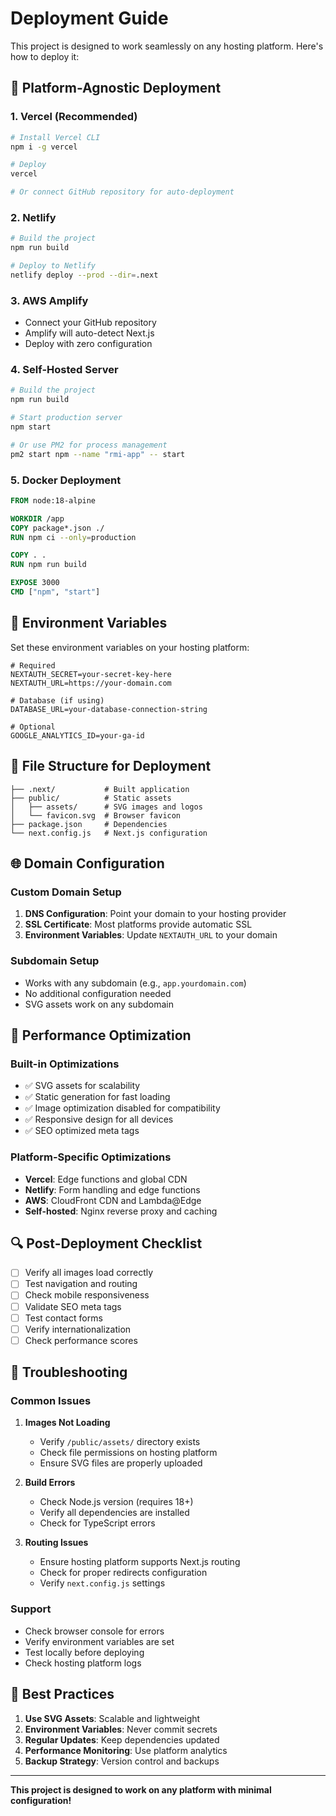 # Deployment Guide

This project is designed to work seamlessly on any hosting platform. Here's how to deploy it:

## 🚀 Platform-Agnostic Deployment

### 1. **Vercel (Recommended)**
```bash
# Install Vercel CLI
npm i -g vercel

# Deploy
vercel

# Or connect GitHub repository for auto-deployment
```

### 2. **Netlify**
```bash
# Build the project
npm run build

# Deploy to Netlify
netlify deploy --prod --dir=.next
```

### 3. **AWS Amplify**
- Connect your GitHub repository
- Amplify will auto-detect Next.js
- Deploy with zero configuration

### 4. **Self-Hosted Server**
```bash
# Build the project
npm run build

# Start production server
npm start

# Or use PM2 for process management
pm2 start npm --name "rmi-app" -- start
```

### 5. **Docker Deployment**
```dockerfile
FROM node:18-alpine

WORKDIR /app
COPY package*.json ./
RUN npm ci --only=production

COPY . .
RUN npm run build

EXPOSE 3000
CMD ["npm", "start"]
```

## 🔧 Environment Variables

Set these environment variables on your hosting platform:

```env
# Required
NEXTAUTH_SECRET=your-secret-key-here
NEXTAUTH_URL=https://your-domain.com

# Database (if using)
DATABASE_URL=your-database-connection-string

# Optional
GOOGLE_ANALYTICS_ID=your-ga-id
```

## 📁 File Structure for Deployment

```
├── .next/           # Built application
├── public/          # Static assets
│   ├── assets/      # SVG images and logos
│   └── favicon.svg  # Browser favicon
├── package.json     # Dependencies
└── next.config.js   # Next.js configuration
```

## 🌐 Domain Configuration

### Custom Domain Setup
1. **DNS Configuration**: Point your domain to your hosting provider
2. **SSL Certificate**: Most platforms provide automatic SSL
3. **Environment Variables**: Update `NEXTAUTH_URL` to your domain

### Subdomain Setup
- Works with any subdomain (e.g., `app.yourdomain.com`)
- No additional configuration needed
- SVG assets work on any subdomain

## 📱 Performance Optimization

### Built-in Optimizations
- ✅ SVG assets for scalability
- ✅ Static generation for fast loading
- ✅ Image optimization disabled for compatibility
- ✅ Responsive design for all devices
- ✅ SEO optimized meta tags

### Platform-Specific Optimizations
- **Vercel**: Edge functions and global CDN
- **Netlify**: Form handling and edge functions
- **AWS**: CloudFront CDN and Lambda@Edge
- **Self-hosted**: Nginx reverse proxy and caching

## 🔍 Post-Deployment Checklist

- [ ] Verify all images load correctly
- [ ] Test navigation and routing
- [ ] Check mobile responsiveness
- [ ] Validate SEO meta tags
- [ ] Test contact forms
- [ ] Verify internationalization
- [ ] Check performance scores

## 🚨 Troubleshooting

### Common Issues

1. **Images Not Loading**
   - Verify `/public/assets/` directory exists
   - Check file permissions on hosting platform
   - Ensure SVG files are properly uploaded

2. **Build Errors**
   - Check Node.js version (requires 18+)
   - Verify all dependencies are installed
   - Check for TypeScript errors

3. **Routing Issues**
   - Ensure hosting platform supports Next.js routing
   - Check for proper redirects configuration
   - Verify `next.config.js` settings

### Support
- Check browser console for errors
- Verify environment variables are set
- Test locally before deploying
- Check hosting platform logs

## 🎯 Best Practices

1. **Use SVG Assets**: Scalable and lightweight
2. **Environment Variables**: Never commit secrets
3. **Regular Updates**: Keep dependencies updated
4. **Performance Monitoring**: Use platform analytics
5. **Backup Strategy**: Version control and backups

---

**This project is designed to work on any platform with minimal configuration!**
